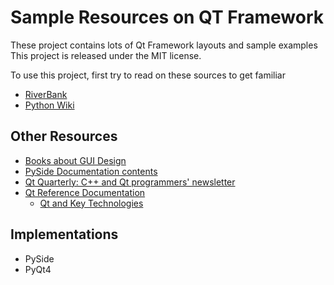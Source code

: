 # Sample Resources on QT Framework

These project contains lots of Qt Framework layouts and sample examples
This project is released under the MIT license.


To use this project, first try to read on these sources to get familiar
 
 - [RiverBank](https://riverbankcomputing.com/software/pyqt/)
 - [Python Wiki](https://wiki.python.org/moin/PyQt4)
 

## Other Resources

 - [Books about GUI Design](http://doc.qt.nokia.com/latest/guibooks.html)
 - [PySide Documentation contents](http://www.pyside.org/docs/pyside/contents.html)
 - [Qt Quarterly: C++ and Qt programmers' newsletter](http://doc.qt.nokia.com/qq/index.html)
 - [Qt Reference Documentation](http://doc.qt.nokia.com/latest/index.html)
     - [Qt and Key Technologies](http://doc.qt.nokia.com/latest/technology-apis.html)


## Implementations

 - PySide
 - PyQt4 




